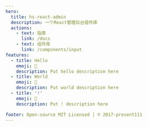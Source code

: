 ```yaml
---
hero:
  title: hs-react-admin
  description: 一个React管理后台组件库
  actions:
    - text: 指南
      link: /docs
    - text: 组件库
      link: /components/input
features:
  - title: Hello
    emoji: 💎
    description: Put hello description here
  - title: World
    emoji: 🌈
    description: Put world description here
  - title: '!'
    emoji: 🚀
    description: Put ! description here

footer: Open-source MIT Licensed | © 2017-present111
---
```

